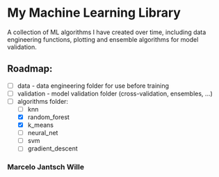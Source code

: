 # My Machine Learning Library

A collection of ML algorithms I have created over time,
including data engineering functions, plotting and
ensemble algorithms for model validation.

## Roadmap:
- [ ] data - data engineering folder for use before training 
- [ ] validation - model validation folder (cross-validation, ensembles, ...)
- [ ] algorithms folder:
	- [ ] knn
	- [x] random_forest 
	- [x] k_means
	- [ ] neural_net
	- [ ] svm
	- [ ] gradient_descent

### Marcelo Jantsch Wille